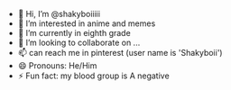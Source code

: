 - 👋 Hi, I’m @shakyboiiiii
- 👀 I’m interested in anime and memes
- 🌱 I’m currently in eighth grade
- 💞️ I’m looking to collaborate on ...
- 📫 can reach me in pinterest (user name is 'Shakyboii')
- 😄 Pronouns: He/Him
- ⚡ Fun fact: my blood group is A negative

<!---
shakyboiiiii/shakyboiiiii is a ✨ special ✨ repository because its `README.md` (this file) appears on your GitHub profile.
You can click the Preview link to take a look at your changes.
--->
